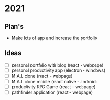 # 2021

## Plan's

- Make lots of app and increase the portfolio

## Ideas

- [ ] personal portfolio with blog (react - webpage)
- [ ] personal productivity app (electron - windows)
- [ ] M.A.L clone (react - webpage)
- [ ] M.A.L clone mobile (react native - android)
- [ ] productivity RPG Game (react - webpage)
- [ ] pathfinder application (react - webpage)
